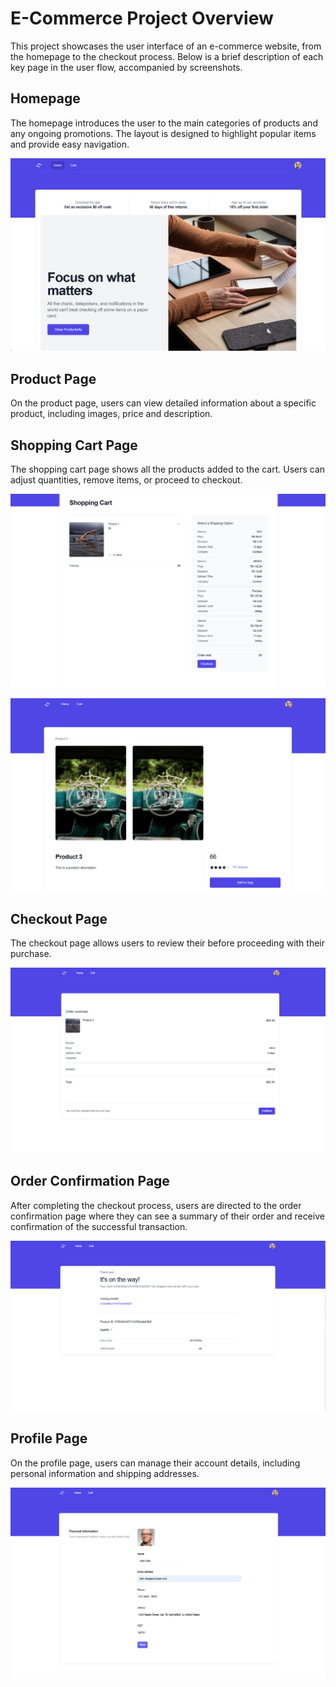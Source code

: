 # E-Commerce Project Overview

This project showcases the user interface of an e-commerce website, from the homepage to the checkout process. Below is a brief description of each key page in the user flow, accompanied by screenshots.

## Homepage

The homepage introduces the user to the main categories of products and any ongoing promotions. The layout is designed to highlight popular items and provide easy navigation.

![Homepage Screenshot](homePage.png)

## Product Page

On the product page, users can view detailed information about a specific product, including images, price and description.

## Shopping Cart Page

The shopping cart page shows all the products added to the cart. Users can adjust quantities, remove items, or proceed to checkout.

![Shopping Cart Page Screenshot](shoppingCartPage.png)

![Product Page Screenshot](productPage.png)

## Checkout Page

The checkout page allows users to review their before proceeding with their purchase.

![Checkout Page Screenshot](checkoutPage.png)

## Order Confirmation Page

After completing the checkout process, users are directed to the order confirmation page where they can see a summary of their order and receive confirmation of the successful transaction.

![Order Confirmation Page Screenshot](confirmationPage.png)

## Profile Page

On the profile page, users can manage their account details, including personal information and shipping addresses.

![Profile Page Screenshot](profilePage.png)
